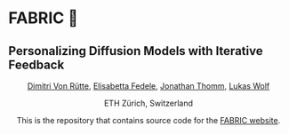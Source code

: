 # FABRIC 🎨
## Personalizing Diffusion Models with Iterative Feedback
<div align="center">
<a href="#">Dimitri Von Rütte</a>,
<a href="https://elisabettafedele.github.io/">Elisabetta Fedele</a>,
<!-- <br /> -->
<a href="#">Jonathan Thomm</a>,
<a href="https://lu-wo.github.io/">Lukas Wolf</a>

ETH Zürich, Switzerland

This is the repository that contains source code for the [FABRIC website](https://sd-fabric.github.io).

</div>
<br><br>

```
